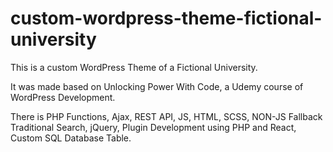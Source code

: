 # custom-wordpress-theme-fictional-university
This is a custom WordPress Theme of a Fictional University.

It was made based on Unlocking Power With Code, a Udemy course of WordPress Development. 

There is PHP Functions, Ajax, REST API, JS, HTML, SCSS, NON-JS Fallback Traditional Search, jQuery, Plugin Development using PHP and React, Custom SQL Database Table.
